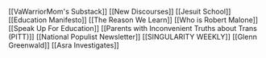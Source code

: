 [[VaWarriorMom's Substack]]
[[New Discourses]]
[[Jesuit School]]
[[Education Manifesto]]
[[The Reason We Learn]]
[[Who is Robert Malone]]
[[Speak Up For Education]]
[[Parents with Inconvenient Truths about Trans (PITT)]]
[[National Populist Newsletter]]
[[SINGULARITY WEEKLY]]
[[Glenn Greenwald]]
[[Asra Investigates]]
